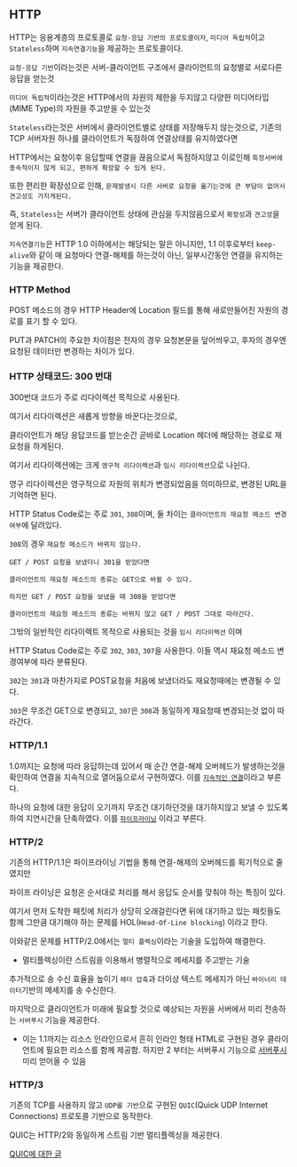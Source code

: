 ## HTTP

HTTP는 응용계층의 프로토콜로 `요청-응답 기반의 프로토콜이자`, `미디어 독립적`이고 `Stateless`하며 `지속연결기능`을 제공하는 프로토콜이다.

`요청-응답 기반`이라는것은 서버-클라이언트 구조에서 클라이언트의 요청별로 서로다른 응답을 얻는것

`미디어 독립적`이라는것은 HTTP에서의 자원의 제한을 두지않고 다양한 미디어타입(MIME Type)의 자원을 주고받을 수 있는것

`Stateless`라는것은 서버에서 클라이언트별로 상태를 저장해두지 않는것으로, 기존의 TCP 서버자원 하나를 클라이언트가 독점하여 연결상태를 유지하였다면

HTTP에서는 요청이후 응답할때 연결을 끊음으로서 독점하지않고 이로인해 `특정서버에 종속적이지 않게 되고, 편하게 확장할 수 있게 된다.`

또한 편리한 확장성으로 인해, `문제발생시 다른 서버로 요청을 옮기는것에 큰 부담이 없어서 견고성도 가지게된다.`

즉, `Stateless`는 서버가 클라이언트 상태에 관심을 두지않음으로서 `확장성`과 `견고성`을 얻게 된다.

`지속연결기능`은 HTTP 1.0 이하에서는 해당되는 말은 아니지만, 1.1 이후로부터 `keep-alive`와 같이 매 요청마다 연결-해제를 하는것이 아닌, 일부시간동안 연결을 유지하는 기능을 제공한다.

### HTTP Method

POST 메소드의 경우 HTTP Header에 Location 필드를 통해 새로만들어진 자원의 경로를 표기 할 수 있다.

PUT과 PATCH의 주요한 차이점은 전자의 경우 요청본문을 덮어씌우고, 후자의 경우엔 요청된 데이터만 변경하는 차이가 있다.

### HTTP 상태코드: 300 번대

300번대 코드가 주로 리다이렉션 목적으로 사용된다.

여기서 리다이렉션은 새롭게 방향을 바꾼다는것으로, 

클라이언트가 해당 응답코드를 받는순간 곧바로 Location 헤더에 해당하는 경로로 재요청을 하게된다.

여기서 리다이렉션에는 크게 `영구적 리다이렉션`과 `임시 리다이렉션`으로 나뉜다.

영구 리다이렉션은 영구적으로 자원의 위치가 변경되었음을 의미하므로, 변경된 URL을 기억하면 된다.

HTTP Status Code로는 주로 `301`, `308`이며, 둘 차이는 `클라이언트의 재요청 메소드 변경여부`에 달려있다.

`308`의 경우 `재요청 메소드가 바뀌지 않는다.`

```
GET / POST 요청을 보냈더니 301을 받았다면

클라이언트의 재요청 메소드의 종류는 GET으로 바뀔 수 있다.

하지만 GET / POST 요청을 보냈을 때 308을 받았다면

클라이언트의 재요청 메소드의 종류는 바뀌지 않고 GET / POST 그대로 따라간다.
```

그밖의 일반적인 리다이렉트 목적으로 사용되는 것을 `임시 리다이렉션` 이며

HTTP Status Code로는 주로 `302`, `303`, `307`을 사용한다. 이들 역시 재요청 메소드 변경여부에 따라 분류된다.

`302`는 `301`과 마찬가지로 POST요청을 처음에 보냈더라도 재요청때에는 변경될 수 있다.

`303`은 무조건 GET으로 변경되고, `307`은 `308`과 동일하게 재요청때 변경되는것 없이 따라간다.

### HTTP/1.1

1.0까지는 요청에 따라 응답하는데 있어서 매 순간 연결-해제 오버헤드가 발생하는것을 확인하여 연결을 지속적으로 열어둠으로서 구현하였다. 이를 <a href="https://www.rfc-editor.org/rfc/rfc2616.html#section-8.1">`지속적인 연결`</a>이라고 부른다.

하나의 요청에 대한 응답이 오기까지 무조건 대기하던것을 대기하지않고 보낼 수 있도록 하여 지연시간을 단축하였다. 이를 <a href="https://www.rfc-editor.org/rfc/rfc2616.html#section-8.1.2.2">`파이프라이닝`</a> 이라고 부른다.

### HTTP/2

기존의 HTTP/1.1은 파이프라이닝 기법을 통해 연결-해제의 오버헤드를 획기적으로 줄였지만

파이프 라이닝은 요청온 순서대로 처리를 해서 응답도 순서를 맞춰야 하는 특징이 있다.

여기서 먼저 도착한 패킷에 처리가 상당히 오래걸린다면 뒤에 대기하고 있는 패킷들도 함께 그만큼 대기해야 하는 문제를 HOL(`Head-Of-Line blocking`) 이라고 한다.

이와같은 문제를 HTTP/2.0에서는 `멀티 플렉싱`이라는 기술을 도입하여 해결한다.

- 멀티플렉싱이란 스트림을 이용해서 병렬적으로 메세지를 주고받는 기술

추가적으로 송 수신 효율을 높이기 `헤더 압축`과 더이상 텍스트 메세지가 아닌 `바이너리 데이터`기반의 메세지를 송 수신한다.

마지막으로 클라이언트가 미래에 필요할 것으로 예상되는 자원을 서버에서 미리 전송하는 `서버푸시` 기능을 제공한다.

- 이는 1.1까지는 리소스 인라인으로서 흔히 인라인 형태 HTML로 구현된 경우 클라이언트에 필요한 리소스를 함께 제공함. 하지만 2 부터는 서버푸시 기능으로 <a href="https://blog.bespinglobal.com/post/http1-1-http2/">서버푸시</a> 미리 얻어올 수 있음

### HTTP/3

기존의 TCP를 사용하지 않고 `UDP를 기반`으로 구현된 `QUIC`(Quick UDP Internet Connections) 프로토콜 기반으로 동작한다.

QUIC는 HTTP/2와 동일하게 스트림 기반 멀티플렉싱을 제공한다.

<a href="https://evan-moon.github.io/2019/10/08/what-is-http3/#http3%EC%97%90-%EB%8C%80%ED%95%9C-%EA%B0%84%EB%8B%A8%ED%95%9C-%EC%86%8C%EA%B0%9C">QUIC에 대한 글</a>
